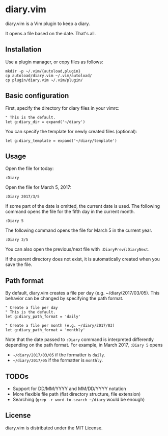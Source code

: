# diary.vim

diary.vim is a Vim plugin to keep a diary.

It opens a file based on the date. That's all.

## Installation

Use a plugin manager, or copy files as follows:

    mkdir -p ~/.vim/{autoload,plugin}
    cp autoload/diary.vim ~/.vim/autoload/
    cp plugin/diary.vim ~/.vim/plugin/

## Basic configuration

First, specify the directory for diary files in your vimrc:

    " This is the default.
    let g:diary_dir = expand('~/diary')

You can specify the template for newly created files (optional):

    let g:diary_template = expand('~/diary/template')

## Usage

Open the file for today:

    :Diary

Open the file for March 5, 2017:

    :Diary 2017/3/5

If some part of the date is omitted, the current date is used.
The following command opens the file for the fifth day in the current month.

    :Diary 5

The following command opens the file for March 5 in the current year.

    :Diary 3/5

You can also open the previous/next file with `:DiaryPrev`/`:DiaryNext`.

If the parent directory does not exist, it is automatically created when you
save the file.

## Path format

By default, diary.vim creates a file per day (e.g. ~/diary/2017/03/05).
This behavior can be changed by specifying the path format.

    " Create a file per day
    " This is the default.
    let g:diary_path_format = 'daily'

    " Create a file per month (e.g. ~/diary/2017/03)
    let g:diary_path_format = 'monthly'

Note that the date passed to `:Diary` command is interpreted differently
depending on the path format. For example, in March 2017, `:Diary 5` opens

 * `~/diary/2017/03/05` if the formatter is `daily`.
 * `~/diary/2017/05` if the formatter is `monthly`.

## TODOs

 * Support for DD/MM/YYYY and MM/DD/YYYY notation
 * More flexible file path (flat directory structure, file extension)
 * Searching (`grep -r word-to-search ~/diary` would be enough)

## License

diary.vim is distributed under the MIT License.
